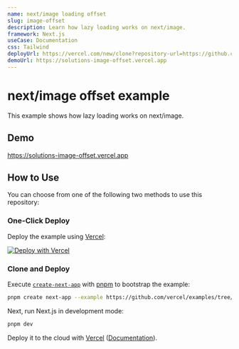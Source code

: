 ```yaml
---
name: next/image loading offset
slug: image-offset
description: Learn how lazy loading works on next/image.
framework: Next.js
useCase: Documentation
css: Tailwind
deployUrl: https://vercel.com/new/clone?repository-url=https://github.com/vercel/examples/tree/main/solutions/image-offset&project-name=image-offset&repository-name=image-offset
demoUrl: https://solutions-image-offset.vercel.app
---
```


# next/image offset example

This example shows how lazy loading works on next/image.

## Demo

https://solutions-image-offset.vercel.app

## How to Use

You can choose from one of the following two methods to use this repository:

### One-Click Deploy

Deploy the example using [Vercel](https://vercel.com?utm_source=github&utm_medium=readme&utm_campaign=vercel-examples):

[![Deploy with Vercel](https://vercel.com/button)](https://vercel.com/new/clone?repository-url=https://github.com/vercel/examples/tree/main/solutions/image-offset&project-name=image-offset&repository-name=image-offset)

### Clone and Deploy

Execute [`create-next-app`](https://github.com/vercel/next.js/tree/canary/packages/create-next-app) with [pnpm](https://pnpm.io/installation) to bootstrap the example:

```bash
pnpm create next-app --example https://github.com/vercel/examples/tree/main/solutions/image-offset image-offset
```

Next, run Next.js in development mode:

```bash
pnpm dev
```

Deploy it to the cloud with [Vercel](https://vercel.com/new?utm_source=github&utm_medium=readme&utm_campaign=edge-middleware-eap) ([Documentation](https://nextjs.org/docs/deployment)).
